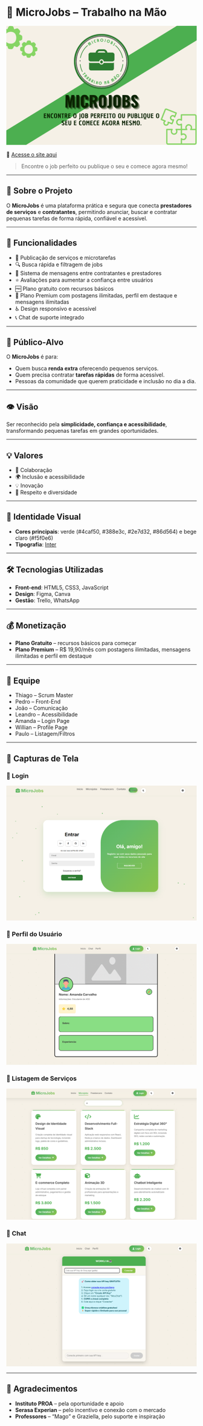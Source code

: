 # 📱 MicroJobs – Trabalho na Mão

![Logo MicroJobs](assets/logo.png)

🔗 [Acesse o site aqui](https://amanda-scarvalho.github.io/login-responsivo-proa/index.html)

> Encontre o job perfeito ou publique o seu e comece agora mesmo!

---

## 🌟 Sobre o Projeto

O **MicroJobs** é uma plataforma prática e segura que conecta **prestadores de serviços** e **contratantes**, permitindo anunciar, buscar e contratar pequenas tarefas de forma rápida, confiável e acessível.

---

## 🚀 Funcionalidades

* 📌 Publicação de serviços e microtarefas
* 🔍 Busca rápida e filtragem de jobs
* 💬 Sistema de mensagens entre contratantes e prestadores
* ⭐ Avaliações para aumentar a confiança entre usuários
* 🆓 Plano gratuito com recursos básicos
* 💎 Plano Premium com postagens ilimitadas, perfil em destaque e mensagens ilimitadas
* ♿ Design responsivo e acessível
* 📞 Chat de suporte integrado

---

## 🎯 Público-Alvo

O **MicroJobs** é para:

* Quem busca **renda extra** oferecendo pequenos serviços.
* Quem precisa contratar **tarefas rápidas** de forma acessível.
* Pessoas da comunidade que querem praticidade e inclusão no dia a dia.

---

## 👁️ Visão

Ser reconhecido pela **simplicidade, confiança e acessibilidade**, transformando pequenas tarefas em grandes oportunidades.

---

## 💡 Valores

* 🤝 Colaboração
* 🌍 Inclusão e acessibilidade
* 💡 Inovação
* 🙌 Respeito e diversidade

---

## 🎨 Identidade Visual

* **Cores principais**: verde (#4caf50, #388e3c, #2e7d32, #86d564) e bege claro (#f5f0e6)
* **Tipografia**: [Inter](https://fonts.google.com/specimen/Inter)

---

## 🛠️ Tecnologias Utilizadas

* **Front-end**: HTML5, CSS3, JavaScript
* **Design**: Figma, Canva
* **Gestão**: Trello, WhatsApp

---

## 💰 Monetização

* **Plano Gratuito** – recursos básicos para começar
* **Plano Premium** – R$ 19,90/mês com postagens ilimitadas, mensagens ilimitadas e perfil em destaque

---

## 👥 Equipe

* Thiago – Scrum Master
* Pedro – Front-End
* João – Comunicação
* Leandro – Acessibilidade
* Amanda – Login Page
* Willian – Profile Page
* Paulo – Listagem/Filtros

---

## 📸 Capturas de Tela

### 🔑 Login

![Login](assets/login.png)

### 👤 Perfil do Usuário

![Perfil](assets/perfil.png)

### 📌 Listagem de Serviços

![Listagem](assets/listagem.png)

### 💬 Chat

![Chat](assets/chat.png)

---

## 🙏 Agradecimentos

* **Instituto PROA** – pela oportunidade e apoio
* **Serasa Experian** – pelo incentivo e conexão com o mercado
* **Professores** – “Mago” e Graziella, pelo suporte e inspiração

